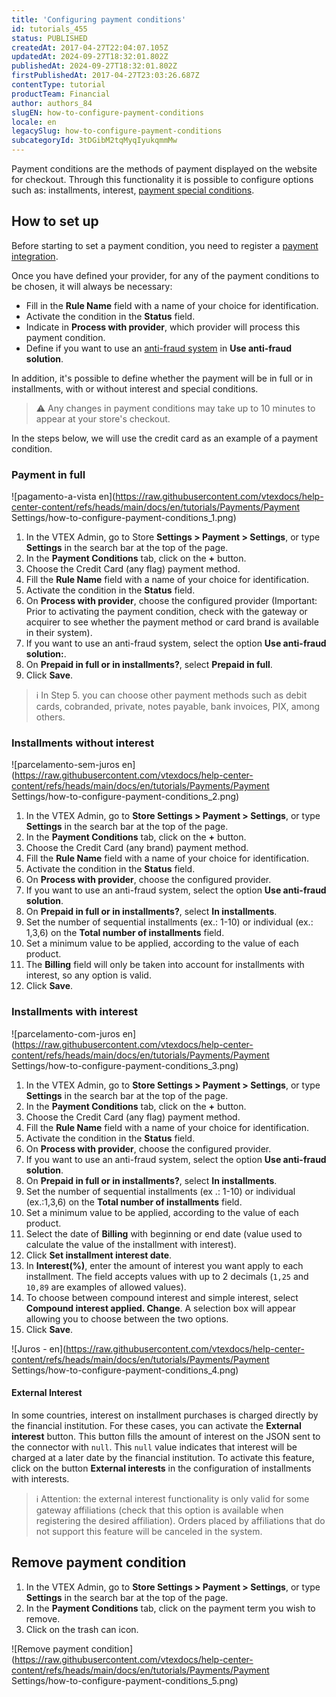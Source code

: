 ```yaml
---
title: 'Configuring payment conditions'
id: tutorials_455
status: PUBLISHED
createdAt: 2017-04-27T22:04:07.105Z
updatedAt: 2024-09-27T18:32:01.802Z
publishedAt: 2024-09-27T18:32:01.802Z
firstPublishedAt: 2017-04-27T23:03:26.687Z
contentType: tutorial
productTeam: Financial
author: authors_84
slugEN: how-to-configure-payment-conditions
locale: en
legacySlug: how-to-configure-payment-conditions
subcategoryId: 3tDGibM2tqMyqIyukqmmMw
---
```


Payment conditions are the methods of payment displayed on the website for checkout. Through this functionality it is possible to configure options such as: installments, interest, [payment special conditions](https://help.vtex.com/en/tutorial/condicoes-especiais--tutorials_456#).

## How to set up

Before starting to set a payment condition, you need to register a [payment integration](https://help.vtex.com/en/tutorial/afiliacoes-de-gateway/). 

Once you have defined your provider, for any of the payment conditions to be chosen, it will always be necessary:

- Fill in the __Rule Name__ field with a name of your choice for identification.
- Activate the condition in the __Status__ field.
- Indicate in __Process with provider__, which provider will process this payment condition.
- Define if you want to use an [anti-fraud system](https://help.vtex.com/en/tutorial/como-configurar-antifraude) in __Use anti-fraud solution__.

In addition, it's possible to define whether the payment will be in full or in installments, with or without interest and special conditions.

>⚠️ Any changes in payment conditions may take up to 10 minutes to appear at your store's checkout.

In the steps below, we will use the credit card as an example of a payment condition.

### Payment in full

![pagamento-a-vista en](https://raw.githubusercontent.com/vtexdocs/help-center-content/refs/heads/main/docs/en/tutorials/Payments/Payment Settings/how-to-configure-payment-conditions_1.png)

1. In the VTEX Admin, go to Store __Settings > Payment > Settings__, or type __Settings__ in the search bar at the top of the page.
2. In the __Payment Conditions__ tab, click on the __+__ button.
3. Choose the Credit Card (any flag) payment method.
4. Fill the __Rule Name__ field with a name of your choice for identification.
5. Activate the condition in the __Status__ field.
6. On __Process with provider__, choose the configured provider (Important: Prior to activating the payment condition, check with the gateway or acquirer to see whether the payment method or card brand is available in their system).
7. If you want to use an anti-fraud system, select the option __Use anti-fraud solution:__.
8. On __Prepaid in full or in installments?__, select __Prepaid in full__.
9. Click __Save__.

>ℹ️ In Step 5. you can choose other payment methods such as debit cards, cobranded, private, notes payable, bank invoices, PIX, among others.

### Installments without interest

![parcelamento-sem-juros en](https://raw.githubusercontent.com/vtexdocs/help-center-content/refs/heads/main/docs/en/tutorials/Payments/Payment Settings/how-to-configure-payment-conditions_2.png)

1. In the VTEX Admin, go to __Store Settings > Payment > Settings__, or type __Settings__ in the search bar at the top of the page.
2. In the __Payment Conditions__ tab, click on the __+__ button.
3. Choose the Credit Card (any brand) payment method.
4. Fill the __Rule Name__ field with a name of your choice for identification.
5. Activate the condition in the __Status__ field.
6. On __Process with provider__, choose the configured provider.
7. If you want to use an anti-fraud system, select the option __Use anti-fraud solution__.
8. On __Prepaid in full or in installments?__, select __In installments__.
9. Set the number of sequential installments (ex.: 1-10) or individual (ex.: 1,3,6) on the __Total number of installments__ field.
10. Set a minimum value to be applied, according to the value of each product.
11. The __Billing__ field will only be taken into account for installments with interest, so any option is valid.
12. Click __Save__.

### Installments with interest

![parcelamento-com-juros en](https://raw.githubusercontent.com/vtexdocs/help-center-content/refs/heads/main/docs/en/tutorials/Payments/Payment Settings/how-to-configure-payment-conditions_3.png)

1. In the VTEX Admin, go to __Store Settings > Payment > Settings__, or type __Settings__ in the search bar at the top of the page.
2. In the __Payment Conditions__ tab, click on the __+__ button.
3. Choose the Credit Card (any flag) payment method.
4. Fill the __Rule Name__ field with a name of your choice for identification.
5. Activate the condition in the __Status__ field.
6. On __Process with provider__, choose the configured provider.
7. If you want to use an anti-fraud system, select the option __Use anti-fraud solution__.
8. On __Prepaid in full or in installments?__, select __In installments__.
9. Set the number of sequential installments (ex .: 1-10) or individual (ex.:1,3,6) on the __Total number of installments__ field.
10. Set a minimum value to be applied, according to the value of each product.
11. Select the date of __Billing__ with beginning or end date (value used to calculate the value of the installment with interest).
12. Click __Set installment interest date__.
13. In __Interest(%)__, enter the amount of interest you want apply to each installment. The field accepts values with up to 2 decimals (`1,25` and `10,89` are examples of allowed values).
14. To choose between compound interest and simple interest, select __Compound interest applied. Change__. A selection box will appear allowing you to choose between the two options. 
15. Click __Save__.

![Juros - en](https://raw.githubusercontent.com/vtexdocs/help-center-content/refs/heads/main/docs/en/tutorials/Payments/Payment Settings/how-to-configure-payment-conditions_4.png)

#### External Interest

In some countries, interest on installment purchases is charged directly by the financial institution. For these cases, you can activate the __External interest__ button. This button fills the amount of interest on the JSON sent to the connector with `null`. This `null` value indicates that interest will be charged at a later date by the financial institution. To activate this feature, click on the button __External interests__ in the configuration of installments with interests.

>ℹ️ Attention: the external interest functionality is only valid for some gateway affiliations (check that this option is available when registering the desired affiliation). Orders placed by affiliations that do not support this feature will be canceled in the system.

## Remove payment condition

1. In the VTEX Admin, go to __Store Settings > Payment > Settings__, or type __Settings__ in the search bar at the top of the page.
2. In the __Payment Conditions__ tab, click on the payment term you wish to remove.
3. Click on the trash can icon.

![Remove payment condition](https://raw.githubusercontent.com/vtexdocs/help-center-content/refs/heads/main/docs/en/tutorials/Payments/Payment Settings/how-to-configure-payment-conditions_5.png)
